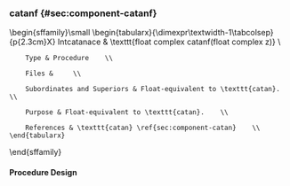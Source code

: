 ### catanf {#sec:component-catanf}

\begin{sffamily}\small
	\begin{tabularx}{\dimexpr\textwidth-1\tabcolsep}{p{2.3cm}X}
		Intcatanace       & \texttt{float complex catanf(float complex z)} \\ 
		
		Type & Procedure    \\ 
		
		Files &     \\ 
		
		Subordinates and Superiors & Float-equivalent to \texttt{catan}.    \\ 
		
		Purpose & Float-equivalent to \texttt{catan}.    \\ 
		
		References & \texttt{catan} \ref{sec:component-catan}    \\ 
	\end{tabularx}
\end{sffamily}

#### Procedure Design
